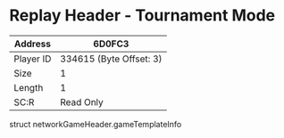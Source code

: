 #  Replay Header - Tournament Mode
Address   | 6D0FC3
----------|-------------
Player ID | 334615 (Byte Offset: 3)
Size 	  | 1
Length 	  | 1
SC:R      | Read Only

struct networkGameHeader.gameTemplateInfo

